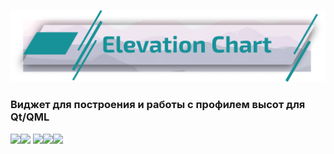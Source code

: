 ![logo](./docs/header.png)

### Виджет для построения и работы с профилем высот для Qt/QML

![](https://img.shields.io/badge/Qt-41CD52?style=for-the-badge&logo=qt&logoColor=white)![](https://img.shields.io/badge/C%2B%2B-00599C?style=for-the-badge&logo=c%2B%2B&logoColor=white) ![](https://img.shields.io/badge/CMake-064F8C?style=for-the-badge&logo=cmake&logoColor=white)![](https://img.shields.io/badge/OpenGL-FFFFFF?style=for-the-badge&logo=opengl)![](https://img.shields.io/badge/JavaScript-323330?style=for-the-badge&logo=javascript&logoColor=F7DF1E)

